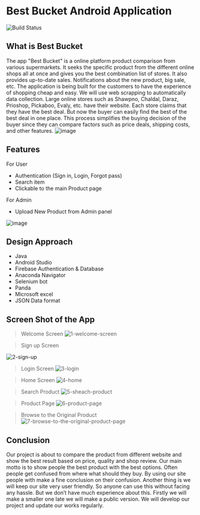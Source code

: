 # Best Bucket Android Application
![Build Status](https://travis-ci.org/joemccann/dillinger.svg?branch=master)

## What is Best Bucket

The app "Best Bucket" is a online platform product comparison from various supermarkets. It seeks the specific product from the different online shops all at once and gives you the best combination list of stores. It also provides up-to-date sales. Notifications about the new product, big sale, etc. The application is being built for the customers to have the experience of shopping cheap and easy. We will use web scrapping to automatically data collection. Large online stores such as Shawpno, Chaldal, Daraz, Prioshop, Pickaboo, Evaly, etc. have their website. Each store claims that they have the best deal. But now the buyer can easily find the best of the best deal in one place. This process simplifies the buying decision of the buyer since they can compare factors such as price deals, shipping costs, and other features. 
![image](https://user-images.githubusercontent.com/30392912/118420726-6e56a100-b6e1-11eb-8d67-85b2590cbad3.png)
## Features

For User
* Authentication (Sign in, Login, Forgot pass)
* Search item
* Clickable to the main Product page

For Admin
* Upload New Product from Admin panel

![image](https://user-images.githubusercontent.com/30392912/118420726-6e56a100-b6e1-11eb-8d67-85b2590cbad3.png)

## Design Approach
* Java 
* Android Studio
* Firebase Authentication & Database
* Anaconda Navigator 
* Selenium bot 
* Panda 
* Microsoft excel 
* JSON Data format

## Screen Shot of the App
> Welcome Screen
> ![1-welcome-screen](https://user-images.githubusercontent.com/30392912/150981357-a6ab4cf6-803f-436f-b4a4-84680c2edcb1.jpg)

> Sign up Screen

![2-sign-up](https://user-images.githubusercontent.com/30392912/150981365-5eaac1e4-8784-4db7-b190-66147b290e09.jpg)

> Login Screen
![3-login](https://user-images.githubusercontent.com/30392912/150981372-5ccc600f-1b7a-44e1-bc08-6cea49ae31ab.jpg)

> Home Screen
![4-home](https://user-images.githubusercontent.com/30392912/150981380-257fb3ce-1bc3-4c56-8bb7-52a379407d12.jpg)

> Search Product
![5-sheach-product](https://user-images.githubusercontent.com/30392912/150981387-8485d5aa-2a9c-41e0-8fde-9040805ad9d2.jpg)

> Product Page
![6-product-page](https://user-images.githubusercontent.com/30392912/150981396-d32d9a6a-8658-462f-82d3-ebb3cf4ee8be.jpg)

> Browse to the Original Product
![7-browse-to-the-original-product-page](https://user-images.githubusercontent.com/30392912/150981405-b4a23584-54b8-42f5-a5ce-bd571bd0184f.jpg)


## Conclusion

Our project is about to compare the product from different website and show the best result based on price, quality and shop review. Our main motto is to show people the best product with the best options. Often people get confused from where what should they buy. By using our site people with make a fine conclusion on their confusion. Another thing is we will keep our site very user friendly. So anyone can use this without facing any hassle. But we don’t have much experience about this. Firstly we will make a smaller one late we will make a public version. We will develop our project and update our works regularly. 
